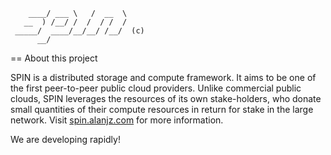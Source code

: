 ~~~
    ____/ ___ \   /  __  \
   __  ) /__/ /  /  / /  /
 _____/  ____/__/__/ /__/  (c)
      __/
~~~

== About this project

SPIN is a distributed storage and compute framework. It aims to be one of the first peer-to-peer public cloud providers. Unlike commercial public clouds, SPIN leverages the resources of its own stake-holders, who donate small quantities of their compute resources in return for stake in the large network. Visit [spin.alanjz.com](http://spin.alanjz.com) for more information.

We are developing rapidly!
